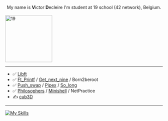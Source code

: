 <div align="center">
    My name is <b>V</b>ictor <b>D</b>ecleire I'm student at 19 school (42 network), Belgium.<br><br>
</div>
<a  href="https://campus19.be/" target="_blank" rel="noreferrer noopener">
    <img src="https://pbs.twimg.com/profile_images/1578367273147957249/gGjaUZQ-_400x400.jpg" alt="19" height="150">
</a>
<br>
<hr>

-    ✅ [Libft](https://github.com/vicire1/19_libft)
-    ✅ [Ft_Printf](https://github.com/vicire1/19_ft_printf) / [Get_next_nine](https://github.com/vicire1/19_get_next_line) / Born2beroot
-    ✅ [Push_swap](https://github.com/vicire1/19_push_swap) / [Pipex](https://github.com/vicire1/19_pipex) / [So_long](https://github.com/vicire1/19_so_long)
-    ✅ [Philosophers](https://github.com/vicire1/19_philosophers) / [Minishell](https://github.com/vicire1/19_minishell) / NetPractice
-    ✍️ [cub3D](https://github.com/vicire1/19_cub3D)
<hr>

[![My Skills](https://skillicons.dev/icons?i=c,vscode,github,git)](https://skillicons.dev)
